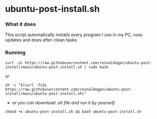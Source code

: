 # ubuntu-post-install.sh

### What it does

This script automatically installs every program I use in my PC, runs updates and does after-clean tasks.

### Running

```
curl -sL https://raw.githubusercontent.com/reinaldogpn/ubuntu-post-install/main/ubuntu-post-install.sh | sudo bash
```
*or*

```
sh -c "$(curl -fsSL https://raw.githubusercontent.com/reinaldogpn/ubuntu-post-install/main/ubuntu-post-install.sh)"
```

* _or you can download .sh file and run it by yourself:_

```
chmod +x ubuntu-post-install.sh && bash ubuntu-post-install.sh
```
